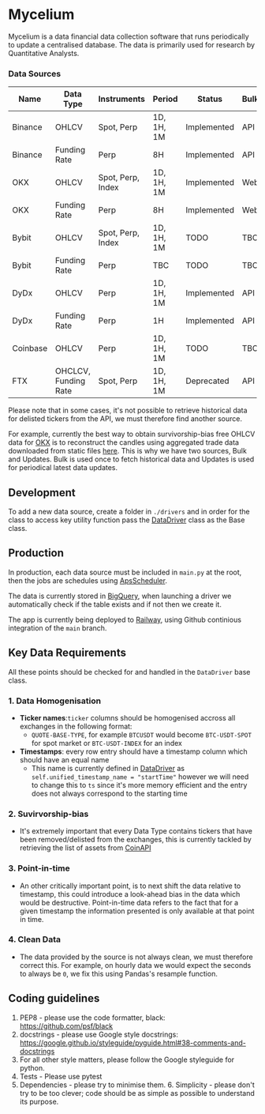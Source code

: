 # Mycelium

Mycelium is a data financial data collection software that runs periodically to update a centralised database. The data 
is primarily used for research by Quantitative Analysts.

### Data Sources

| Name     | Data Type            | Instruments       | Period      | Status        | Bulk | Updates |
|----------|----------------------|-------------------|-------------|---------------|------|---------|
| Binance  | OHLCV                | Spot, Perp        | 1D, 1H, 1M  | Implemented   | API  | API     |
| Binance  | Funding Rate         | Perp              | 8H          | Implemented   | API  | API     | 
| OKX      | OHLCV                | Spot, Perp, Index | 1D, 1H, 1M  | Implemented   | Web  | API     |
| OKX      | Funding Rate         | Perp              | 8H          | Implemented   | Web  | API     |
| Bybit    | OHLCV                | Spot, Perp, Index | 1D, 1H, 1M  | TODO          | TBC  | TBC     |
| Bybit    | Funding Rate         | Perp              | TBC         | TODO          | TBC  | TBC     |
| DyDx     | OHLCV                | Perp              | 1D, 1H, 1M  | Implemented   | API  | API     |
| DyDx     | Funding Rate         | Perp              | 1H          | Implemented   | API  | API     |
| Coinbase | OHLCV                | Perp              | 1D, 1H, 1M  | TODO          | TBC  | TBC     |
| FTX      | OHCLCV, Funding Rate | Spot, Perp        | 1D, 1H, 1M  | Deprecated    | API  | API     |

Please note that in some cases, it's not possible to retrieve historical data for delisted tickers from the API, 
we must therefore find another source. 

For example, currently the best way to obtain survivorship-bias free OHLCV data for [OKX](https://www.okx.com/) 
is to reconstruct the candles using aggregated trade data downloaded from static files 
[here](https://www.okx.com/data-download). This is why we have two sources, Bulk and Updates. Bulk is used 
once to fetch historical data and Updates is used for periodical latest data updates.

## Development

To add a new data source, create a folder in `./drivers` and in order for the class to access key 
utility function pass the [DataDriver](./drivers/base.py) class as the Base class.

## Production

In production, each data source must be included in `main.py` at the root, then the jobs are schedules using 
[ApsScheduler](https://apscheduler.readthedocs.io/en/3.x/).

The data is currently stored in [BigQuery](https://cloud.google.com/bigquery), when launching a driver we automatically 
check if the table exists and if not then we create it.

The app is currently being deployed to [Railway](https://railway.app/), using Github continious integration of the `main`
branch.

## Key Data Requirements

All these points should be checked for and handled in the `DataDriver` base class.

### 1. Data Homogenisation
- **Ticker names**:`ticker` columns should be homogenised accross all exchanges in the following format:
  - `QUOTE-BASE-TYPE`, for example `BTCUSDT` would become `BTC-USDT-SPOT` for spot market or `BTC-USDT-INDEX` for an index
- **Timestamps**: every row entry should have a timestamp column which should have an equal name
  - This name is currently defined in [DataDriver](./drivers/base.py) as `self.unified_timestamp_name = "startTime"` however we will need to change this to `ts` since it's more memory efficient and the entry does not always correspond to the starting time
### 2. Suvirvorship-bias
- It's extremely important that every Data Type contains tickers that have been removed/delisted from the exchanges, this is currently tackled by retrieving the list of assets from [CoinAPI](https://www.coinapi.io/)
### 3. Point-in-time
- An other critically important point, is to next shift the data relative to timestamp, this could introduce a look-ahead bias in the data which would be destructive. Point-in-time data refers to the fact that for a given timestamp the information presented is only available at that point in time.
### 4. Clean Data
- The data provided by the source is not always clean, we must therefore correct this. For example, on hourly data we would expect the seconds to always be `0`, we fix this using Pandas's resample function.


## Coding guidelines

1. PEP8 - please use the code formatter, black: https://github.com/psf/black
2. docstrings - please use Google style
   docstrings: https://google.github.io/styleguide/pyguide.html#38-comments-and-docstrings
3. For all other style matters, please follow the Google styleguide for python.
4. Tests - Please use pytest
5. Dependencies - please try to minimise them.
   6. Simplicity - please don't try to be too clever; code should be as simple as possible to understand its purpose.
